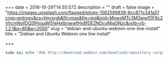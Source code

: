+++
date = 2016-10-29T14:55:57Z
description = ""
draft = false
image = "https://images.unsplash.com/flagged/photo-1562599838-8cc871c241a5?crop=entropy&cs=tinysrgb&fit=max&fm=jpg&ixid=MnwxMTc3M3wwfDF8c2VhcmNofDQ5fHxsaW51eHxlbnwwfHx8fDE2NDcyMjg0Nzc&ixlib=rb-1.2.1&q=80&w=2000"
slug = "debian-and-ubuntu-webmin-one-line-install"
title = "Debian and Ubuntu Webmin one line install"

+++

```bash
sudo su; echo "deb http://download.webmin.com/download/repository sarge contrib" >> /etc/apt/sources.list && cd /root && wget http://www.webmin.com/jcameron-key.asc && apt-key add jcameron-key.asc && apt update && apt install webmin -y
```